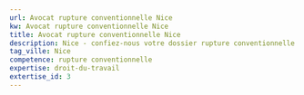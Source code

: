 ```yaml
---
url: Avocat rupture conventionnelle Nice
kw: Avocat rupture conventionnelle Nice
title: Avocat rupture conventionnelle Nice
description: Nice - confiez-nous votre dossier rupture conventionnelle
tag_ville: Nice
competence: rupture conventionnelle
expertise: droit-du-travail
extertise_id: 3
---
```

